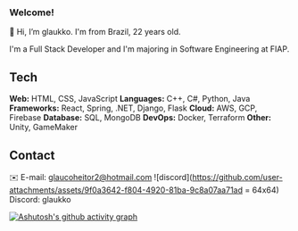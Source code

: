 ### Welcome!
👋 Hi, I’m glaukko. I'm from Brazil, 22 years old.

I'm a Full Stack Developer and I'm majoring in Software Engineering at FIAP.

## Tech

**Web:** HTML, CSS, JavaScript
**Languages:** C++, C#, Python, Java
**Frameworks:** React, Spring, .NET, Django, Flask
**Cloud:** AWS, GCP, Firebase
**Database:** SQL, MongoDB
**DevOps:** Docker, Terraform
**Other:** Unity, GameMaker


## Contact

✉️ E-mail: [glaucoheitor2@hotmail.com](mailto:glaucoheitor2@hotmail.com)
![discord](https://github.com/user-attachments/assets/9f0a3642-f804-4920-81ba-9c8a07aa71ad = 64x64) Discord: glaukko

[![Ashutosh's github activity graph](https://github-readme-activity-graph.vercel.app/graph?username=glaukko&theme=react-dark)](https://github.com/ashutosh00710/github-readme-activity-graph)

<!---
glaukko/glaukko is a ✨ special ✨ repository because its `README.md` (this file) appears on your GitHub profile.
You can click the Preview link to take a look at your changes.
--->
